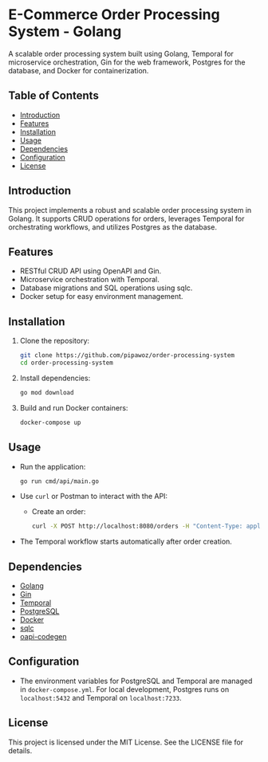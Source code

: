 # E-Commerce Order Processing System - Golang

A scalable order processing system built using Golang, Temporal for microservice orchestration, Gin for the web framework, Postgres for the database, and Docker for containerization.

## Table of Contents
- [Introduction](#introduction)
- [Features](#features)
- [Installation](#installation)
- [Usage](#usage)
- [Dependencies](#dependencies)
- [Configuration](#configuration)
- [License](#license)

## Introduction
This project implements a robust and scalable order processing system in Golang. It supports CRUD operations for orders, leverages Temporal for orchestrating workflows, and utilizes Postgres as the database.

## Features
- RESTful CRUD API using OpenAPI and Gin.
- Microservice orchestration with Temporal.
- Database migrations and SQL operations using sqlc.
- Docker setup for easy environment management.
  
## Installation
1. Clone the repository:
   ```bash
   git clone https://github.com/pipawoz/order-processing-system
   cd order-processing-system
   ```

2. Install dependencies:
   ```bash
   go mod download
   ```

3. Build and run Docker containers:
   ```bash
   docker-compose up
   ```

## Usage
- Run the application:
  ```bash
  go run cmd/api/main.go
  ```

- Use `curl` or Postman to interact with the API:
  - Create an order: 
    ```bash
    curl -X POST http://localhost:8080/orders -H "Content-Type: application/json" -d '{"customer_id": 1, "total_amount": 100.50}'
    ```

- The Temporal workflow starts automatically after order creation.

## Dependencies
- [Golang](https://golang.org/)
- [Gin](https://github.com/gin-gonic/gin)
- [Temporal](https://temporal.io/)
- [PostgreSQL](https://www.postgresql.org/)
- [Docker](https://www.docker.com/)
- [sqlc](https://github.com/kyleconroy/sqlc)
- [oapi-codegen](https://github.com/deepmap/oapi-codegen)

## Configuration
- The environment variables for PostgreSQL and Temporal are managed in `docker-compose.yml`. For local development, Postgres runs on `localhost:5432` and Temporal on `localhost:7233`.

## License
This project is licensed under the MIT License. See the LICENSE file for details.
